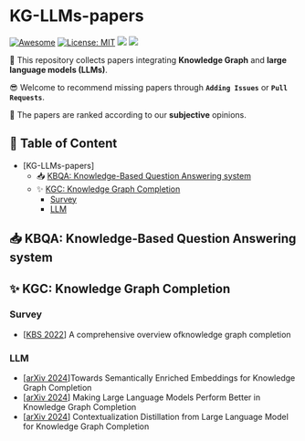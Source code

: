 # KG-LLMs-papers
[![Awesome](https://awesome.re/badge.svg)](https://github.com/UpcomAI/KG-LLMs-papers/) 
[![License: MIT](https://img.shields.io/badge/License-MIT-green.svg)](https://github.com/UpcomAI/Embodied-AI-papers/blob/main/LICENSE)
![](https://img.shields.io/github/last-commit/UpcomAI/Embodied-AI-papers?color=green) 
![](https://img.shields.io/badge/PRs-Welcome-red) 

🙌 This repository collects papers integrating **Knowledge Graph** and **large language models (LLMs)**.

😎 Welcome to recommend missing papers through **`Adding Issues`** or **`Pull Requests`**. 

🥽 The papers are ranked according to our **subjective** opinions.

## 📜 Table of Content

- [KG-LLMs-papers]
  - 📥 [KBQA: Knowledge-Based Question Answering system](#-KBQA:-Knowledge-Based-Question-Answering-system)
  - ✨︎ [KGC: Knowledge Graph Completion](#-KGC:-Knowledge-Graph-Completion)
    - [Survey](#survey)
    - [LLM](#LLM)

## 📥 KBQA: Knowledge-Based Question Answering system

## ✨︎ KGC: Knowledge Graph Completion

### Survey

- \[[KBS 2022](https://dl.acm.org/doi/10.1016/j.knosys.2022.109597)\] A comprehensive overview ofknowledge graph completion

### LLM

- \[[arXiv 2024](https://arxiv.org/abs/2308.00081)\]Towards Semantically Enriched Embeddings for Knowledge Graph Completion
- \[[arXiv 2024](https://arxiv.org/abs/2310.06671)\] Making Large Language Models Perform Better in Knowledge Graph Completion
- \[[arXiv 2024](https://arxiv.org/abs/2402.01729)\] Contextualization Distillation from Large Language Model for Knowledge Graph Completion

